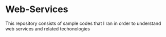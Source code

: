 # Web-Services
This repository consists of sample codes that I ran in order to understand web services and related techonologies
